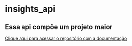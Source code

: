 # insights_api

## Essa api compõe um projeto maior
<a href="http://www.github.com/dFrance/insights_api/new/main">Clique aqui</href> para acessar o repositório com a documentação
